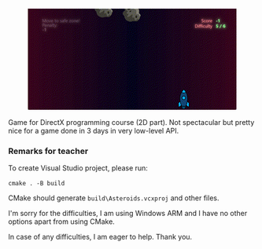 <p align="center">
  <img src="gifgif.gif"/>
</p>

Game for DirectX programming course (2D part). Not spectacular but pretty nice
for a game done in 3 days in very low-level API.

### Remarks for teacher

To create Visual Studio project, please run:

```
cmake . -B build
```

CMake should generate `build\Asteroids.vcxproj` and other files.

I'm sorry for the difficulties, I am using Windows ARM and I have no other
options apart from using CMake.

In case of any difficulties, I am eager to help. Thank you.
